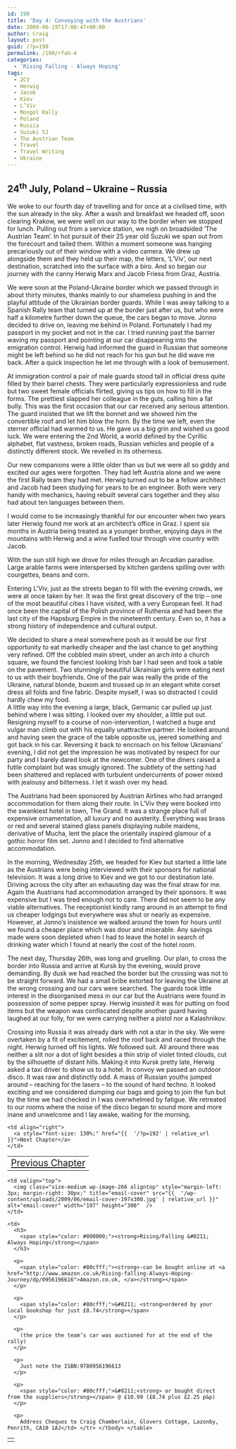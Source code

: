 ```yaml
---
id: 190
title: 'Day 4: Convoying with the Austrians'
date: 2009-06-19T17:00:47+00:00
author: Craig
layout: post
guid: /?p=190
permalink: /190/rfah-4
categories:
  - 'Rising Falling - Always Hoping'
tags:
  - 2CV
  - Herwig
  - Jacob
  - Kiev
  - L’Viv
  - Mongol Rally
  - Poland
  - Russia
  - Suzuki SJ
  - The Austrian Team
  - Travel
  - Travel Writing
  - Ukraine
---
```

## 24<sup>th</sup> July, Poland – Ukraine – Russia

We woke to our fourth day of travelling and for once at a civilised time, with the sun already in the sky. After a wash and breakfast we headed off, soon clearing Krakow, we were well on our way to the border when we stopped for lunch. Pulling out from a service station, we nigh on broadsided ‘The Austrian Team’. In hot pursuit of their 25 year old Suzuki we span out from the forecourt and tailed them. Within a moment someone was hanging precariously out of their window with a video camera. We drew up alongside them and they held up their map, the letters, ‘L’Viv’, our next destination, scratched into the surface with a biro. And so began our journey with the canny Herwig Marx and Jacob Friess from Graz, Austria.

We were soon at the Poland-Ukraine border which we passed through in about thirty minutes, thanks mainly to our shameless pushing in and the playful attitude of the Ukrainian border guards. While I was away talking to a Spanish Rally team that turned up at the border just after us, but who were half a kilometre further down the queue, the cars began to move. Jonno decided to drive on, leaving me behind in Poland. Fortunately I had my passport in my pocket and not in the car. I tried running past the barrier waving my passport and pointing at our car disappearing into the emigration control. Herwig had informed the guard in Russian that someone might be left behind so he did not reach for his gun but he did wave me back. After a quick inspection he let me through with a look of bemusement. 

At immigration control a pair of male guards stood tall in official dress quite filled by their barrel chests. They were particularly expressionless and rude but two sweet female officials flirted, giving us tips on how to fill in the forms. The prettiest slapped her colleague in the guts, calling him a fat bully. This was the first occasion that our car received any serious attention. The guard insisted that we lift the bonnet and we showed him the convertible roof and let him blow the horn. By the time we left, even the sterner official had warmed to us. He gave us a big grin and wished us good luck. We were entering the 2nd World, a world defined by the Cyrillic alphabet, flat vastness, broken roads, Russian vehicles and people of a distinctly different stock. We revelled in its otherness.

Our new companions were a little older than us but we were all so giddy and excited our ages were forgotten. They had left Austria alone and we were the first Rally team they had met. Herwig turned out to be a fellow architect and Jacob had been studying for years to be an engineer. Both were very handy with mechanics, having rebuilt several cars together and they also had about ten languages between them.

I would come to be increasingly thankful for our encounter when two years later Herwig found me work at an architect’s office in Graz. I spent six months in Austria being treated as a younger brother, enjoying days in the mountains with Herwig and a wine fuelled tour through vine country with Jacob.

With the sun still high we drove for miles through an Arcadian paradise. Large arable farms were interspersed by kitchen gardens spilling over with courgettes, beans and corn. 

Entering L’Viv, just as the streets began to fill with the evening crowds, we were at once taken by her. It was the first great discovery of the trip &#8211; one of the most beautiful cities I have visited, with a very European feel. It had once been the capital of the Polish province of Ruthenia and had been the last city of the Hapsburg Empire in the nineteenth century. Even so, it has a strong history of independence and cultural output.

We decided to share a meal somewhere posh as it would be our first opportunity to eat markedly cheaper and the last chance to get anything very refined. Off the cobbled main street, under an arch into a church square, we found the fanciest looking Irish bar I had seen and took a table on the pavement. Two stunningly beautiful Ukrainian girls were eating next to us with their boyfriends. One of the pair was really the pride of the Ukraine, natural blonde, buxom and trussed up in an elegant white corset dress all folds and fine fabric. Despite myself, I was so distracted I could hardly chew my food.  
A little way into the evening a large, black, Germanic car pulled up just behind where I was sitting. I looked over my shoulder, a little put out. Resigning myself to a course of non-intervention, I watched a huge and vulgar man climb out with his equally unattractive partner. He looked around and having seen the grace of the table opposite us, jeered something and got back in his car. Reversing it back to encroach on his fellow Ukrainians’ evening, I did not get the impression he was motivated by respect for our party and I barely dared look at the newcomer. One of the diners raised a futile complaint but was smugly ignored. The subtlety of the setting had been shattered and replaced with turbulent undercurrents of power mixed with jealousy and bitterness. I let it wash over my head. 

The Austrians had been sponsored by Austrian Airlines who had arranged accommodation for them along their route. In L’Viv they were booked into the swankiest hotel in town, The Grand. It was a strange place full of expensive ornamentation, all luxury and no austerity. Everything was brass or red and several stained glass panels displaying nubile maidens, derivative of Mucha, lent the place the orientally inspired glamour of a gothic horror film set. Jonno and I decided to find alternative accommodation. 

In the morning, Wednesday 25th, we headed for Kiev but started a little late as the Austrians were being interviewed with their sponsors for national television. It was a long drive to Kiev and we got to our destination late. Driving across the city after an exhausting day was the final straw for me. Again the Austrians had accommodation arranged by their sponsors. It was expensive but I was tired enough not to care. There did not seem to be any viable alternatives. The receptionist kindly rang around in an attempt to find us cheaper lodgings but everywhere was shut or nearly as expensive. However, at Jonno’s insistence we walked around the town for hours until we found a cheaper place which was dour and miserable. Any savings made were soon depleted when I had to leave the hotel in search of drinking water which I found at nearly the cost of the hotel room. 

The next day, Thursday 26th, was long and gruelling. Our plan, to cross the border into Russia and arrive at Kursk by the evening, would prove demanding. By dusk we had reached the border but the crossing was not to be straight forward. We had a small bribe extorted for leaving the Ukraine at the wrong crossing and our cars were searched. The guards took little interest in the disorganised mess in our car but the Austrians were found in possession of some pepper spray. Herwig insisted it was for putting on food items but the weapon was confiscated despite another guard having laughed at our folly, for we were carrying neither a pistol nor a Kalashnikov. 

Crossing into Russia it was already dark with not a star in the sky. We were overtaken by a fit of excitement, rolled the roof back and raced through the night. Herwig turned off his lights. We followed suit. All around there was neither a slit nor a dot of light besides a thin strip of violet tinted clouds, cut by the silhouette of distant hills. Making it into Kursk pretty late, Herwig asked a taxi driver to show us to a hotel. In convoy we passed an outdoor disco. It was raw and distinctly odd. A mass of Russian youths jumped around &#8211; reaching for the lasers &#8211; to the sound of hard techno. It looked exciting and we considered dumping our bags and going to join the fun but by the time we had checked in I was overwhelmed by fatigue. We retreated to our rooms where the noise of the disco began to sound more and more inane and unwelcome and I lay awake, waiting for the morning.

<table border="0" width="100%">
  <tr>
    <td align="left">
      <a style="font-size: 130%;" href="{{  '/?p=187' | relative_url }}">Previous Chapter</a>
    </td>
    
    <td align="right">
      <a style="font-size: 130%;" href="{{  '/?p=192' | relative_url }}">Next Chapter</a>
    </td>
  </tr>
</table>

<table border="0">
  <tr>
    <td>
    </td>
    
    <td valign="top">
      <img class="size-medium wp-image-266 aligntop" style="margin-left: 3px; margin-right: 30px;" title="email-cover" src="{{  '/wp-content/uploads/2009/06/email-cover-197x300.jpg' | relative_url }}" alt="email-cover" width="197" height="300"  />
    </td>
    
    <td>
      <h3>
        <span style="color: #000000;"><strong>Rising/Falling &#8211; Always Hoping</strong></span>
      </h3>
      
      <p>
        <span style="color: #80cfff;"><strong>-can be bought online at <a href="http://www.amazon.co.uk/Rising-falling-Always-Hoping-Journey/dp/0956196616">Amazon.co.uk, </a></strong></span>
      </p>
      
      <p>
        <span style="color: #80cfff;">&#8211; <strong>ordered by your local bookshop for just £8.74</strong></span>
      </p>
      
      <p>
        (the price the team’s car was auctioned for at the end of the rally)
      </p>
      
      <p>
        Just note the ISBN:9780956196613
      </p>
      
      <p>
        <span style="color: #80cfff;">&#8211;<strong> or bought direct from the suppliers</strong></span> @ £10.99 (£8.74 plus £2.25 p&p)
      </p>
      
      <p>
        Address Cheques to Craig Chamberlain, Glovers Cottage, Lazonby, Penrith, CA10 1AJ</td> </tr> </tbody> </table>
